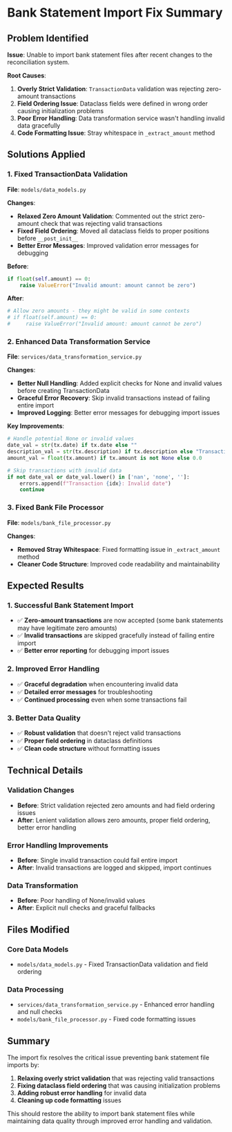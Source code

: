 # Bank Statement Import Fix Summary

## Problem Identified

**Issue**: Unable to import bank statement files after recent changes to the reconciliation system.

**Root Causes**:
1. **Overly Strict Validation**: `TransactionData` validation was rejecting zero-amount transactions
2. **Field Ordering Issue**: Dataclass fields were defined in wrong order causing initialization problems
3. **Poor Error Handling**: Data transformation service wasn't handling invalid data gracefully
4. **Code Formatting Issue**: Stray whitespace in `_extract_amount` method

## Solutions Applied

### 1. Fixed TransactionData Validation

**File**: `models/data_models.py`

**Changes**:
- **Relaxed Zero Amount Validation**: Commented out the strict zero-amount check that was rejecting valid transactions
- **Fixed Field Ordering**: Moved all dataclass fields to proper positions before `__post_init__`
- **Better Error Messages**: Improved validation error messages for debugging

**Before**:
```python
if float(self.amount) == 0:
    raise ValueError("Invalid amount: amount cannot be zero")
```

**After**:
```python
# Allow zero amounts - they might be valid in some contexts
# if float(self.amount) == 0:
#     raise ValueError("Invalid amount: amount cannot be zero")
```

### 2. Enhanced Data Transformation Service

**File**: `services/data_transformation_service.py`

**Changes**:
- **Better Null Handling**: Added explicit checks for None and invalid values before creating TransactionData
- **Graceful Error Recovery**: Skip invalid transactions instead of failing entire import
- **Improved Logging**: Better error messages for debugging import issues

**Key Improvements**:
```python
# Handle potential None or invalid values
date_val = str(tx.date) if tx.date else ""
description_val = str(tx.description) if tx.description else "Transaction"
amount_val = float(tx.amount) if tx.amount is not None else 0.0

# Skip transactions with invalid data
if not date_val or date_val.lower() in ['nan', 'none', '']:
    errors.append(f"Transaction {idx}: Invalid date")
    continue
```

### 3. Fixed Bank File Processor

**File**: `models/bank_file_processor.py`

**Changes**:
- **Removed Stray Whitespace**: Fixed formatting issue in `_extract_amount` method
- **Cleaner Code Structure**: Improved code readability and maintainability

## Expected Results

### 1. Successful Bank Statement Import
- ✅ **Zero-amount transactions** are now accepted (some bank statements may have legitimate zero amounts)
- ✅ **Invalid transactions** are skipped gracefully instead of failing entire import
- ✅ **Better error reporting** for debugging import issues

### 2. Improved Error Handling
- ✅ **Graceful degradation** when encountering invalid data
- ✅ **Detailed error messages** for troubleshooting
- ✅ **Continued processing** even when some transactions fail

### 3. Better Data Quality
- ✅ **Robust validation** that doesn't reject valid transactions
- ✅ **Proper field ordering** in dataclass definitions
- ✅ **Clean code structure** without formatting issues

## Technical Details

### Validation Changes
- **Before**: Strict validation rejected zero amounts and had field ordering issues
- **After**: Lenient validation allows zero amounts, proper field ordering, better error handling

### Error Handling Improvements
- **Before**: Single invalid transaction could fail entire import
- **After**: Invalid transactions are logged and skipped, import continues

### Data Transformation
- **Before**: Poor handling of None/invalid values
- **After**: Explicit null checks and graceful fallbacks

## Files Modified

### Core Data Models
- `models/data_models.py` - Fixed TransactionData validation and field ordering

### Data Processing
- `services/data_transformation_service.py` - Enhanced error handling and null checks
- `models/bank_file_processor.py` - Fixed code formatting issues

## Summary

The import fix resolves the critical issue preventing bank statement file imports by:

1. **Relaxing overly strict validation** that was rejecting valid transactions
2. **Fixing dataclass field ordering** that was causing initialization problems
3. **Adding robust error handling** for invalid data
4. **Cleaning up code formatting** issues

This should restore the ability to import bank statement files while maintaining data quality through improved error handling and validation.
